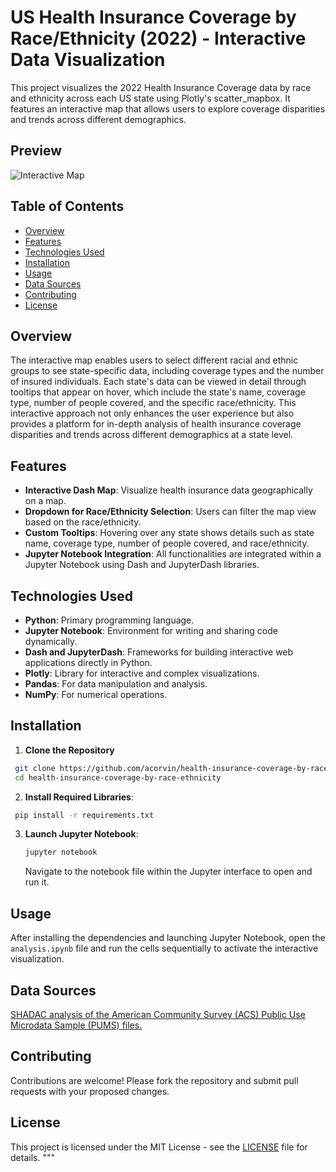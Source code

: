 # US Health Insurance Coverage by Race/Ethnicity (2022) - Interactive Data Visualization

This project visualizes the 2022 Health Insurance Coverage data by race and ethnicity across each US state using Plotly's scatter_mapbox. It features an interactive map that allows users to explore coverage disparities and trends across different demographics.

## Preview
![Interactive Map](interactive-map.gif)

## Table of Contents
- [Overview](#overview)
- [Features](#features)
- [Technologies Used](#technologies-used)
- [Installation](#installation)
- [Usage](#usage)
- [Data Sources](#data)
- [Contributing](#contributing)
- [License](#license)

## Overview

The interactive map enables users to select different racial and ethnic groups to see state-specific data, including coverage types and the number of insured individuals. Each state's data can be viewed in detail through tooltips that appear on hover, which include the state's name, coverage type, number of people covered, and the specific race/ethnicity. This interactive approach not only enhances the user experience but also provides a platform for in-depth analysis of health insurance coverage disparities and trends across different demographics at a state level.


## Features

- **Interactive Dash Map**: Visualize health insurance data geographically on a map.
- **Dropdown for Race/Ethnicity Selection**: Users can filter the map view based on the race/ethnicity.
- **Custom Tooltips**: Hovering over any state shows details such as state name, coverage type, number of people covered, and race/ethnicity.
- **Jupyter Notebook Integration**: All functionalities are integrated within a Jupyter Notebook using Dash and JupyterDash libraries.

## Technologies Used

- **Python**: Primary programming language.
- **Jupyter Notebook**: Environment for writing and sharing code dynamically.
- **Dash and JupyterDash**: Frameworks for building interactive web applications directly in Python.
- **Plotly**: Library for interactive and complex visualizations.
- **Pandas**: For data manipulation and analysis.
- **NumPy**: For numerical operations.

## Installation

1. **Clone the Repository**

  ```bash
   git clone https://github.com/acorvin/health-insurance-coverage-by-race-ethnicity.git
   cd health-insurance-coverage-by-race-ethnicity
  ```

2. **Install Required Libraries**:

  ```bash
   pip install -r requirements.txt
  ```

3. **Launch Jupyter Notebook**:

   ```bash
   jupyter notebook
   ```

   Navigate to the notebook file within the Jupyter interface to open and run it.

## Usage

After installing the dependencies and launching Jupyter Notebook, open the `analysis.ipynb` file and run the cells sequentially to activate the interactive visualization.

## Data Sources

[SHADAC analysis of the American Community Survey (ACS) Public Use Microdata Sample (PUMS) files.](https://statehealthcompare.shadac.org/table/29/health-insurance-coverage-type-by-race-ethnicity#2,3,4,5,6,7,8,9,10,11,12,13,14,15,16,17,18,19,20,21,22,23,24,25,26,27,28,29,30,31,32,33,34,35,36,37,38,39,40,41,42,43,44,45,46,47,48,49,50,51,52/39,40,41,42,238,43,239,1,8,6/42/58)


## Contributing

Contributions are welcome! Please fork the repository and submit pull requests with your proposed changes.

## License

This project is licensed under the MIT License - see the [LICENSE](LICENSE.md) file for details.
"""